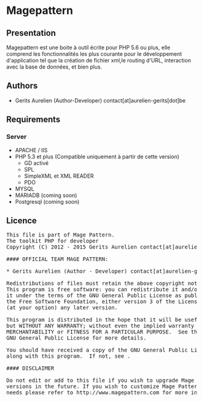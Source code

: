 Magepattern
=============

Presentation
------------
Magepattern est une boite à outil écrite pour PHP 5.6 ou plus, 
elle comprend les fonctionnalités les plus courante pour le développement d'application tel que la création de fichier xml,le routing d'URL, interaction avec la base de données, et bien plus.

Authors
-------

 * Gerits Aurelien (Author-Developer) contact[at]aurelien-gerits[dot]be

Requirements
------------

### Server
 * APACHE / IIS
 * PHP 5.3 et plus (Compatible uniquement à partir de cette version)
     * GD activé
     * SPL
     * SimpleXML et XML READER
     * PDO
 * MYSQL
 * MARIADB (coming soon)
 * Postgresql (coming soon)

Licence
------------

<pre>
This file is part of Mage Pattern.
The toolkit PHP for developer
Copyright (C) 2012 - 2015 Gerits Aurelien contact[at]aurelien-gerits[dot]be

#### OFFICIAL TEAM MAGE PATTERN:

* Gerits Aurelien (Author - Developer) contact[at]aurelien-gerits[dot]be

Redistributions of files must retain the above copyright notice.
This program is free software: you can redistribute it and/or modify
it under the terms of the GNU General Public License as published by
the Free Software Foundation, either version 3 of the License, or
(at your option) any later version.

This program is distributed in the hope that it will be useful,
but WITHOUT ANY WARRANTY; without even the implied warranty of
MERCHANTABILITY or FITNESS FOR A PARTICULAR PURPOSE.  See the
GNU General Public License for more details.

You should have received a copy of the GNU General Public License
along with this program.  If not, see <http://www.gnu.org/licenses/>.

#### DISCLAIMER

Do not edit or add to this file if you wish to upgrade Mage Pattern to newer
versions in the future. If you wish to customize Mage Pattern for your
needs please refer to http://www.magepattern.com for more information.

</pre>
